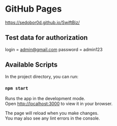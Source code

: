 # GitHub Pages

https://sedobor0d.github.io/SwiftBiz/

## Test data for authorization

login = admin@gmail.com 
password = admin123

## Available Scripts

In the project directory, you can run:

### `npm start`

Runs the app in the development mode.\
Open [http://localhost:3000](http://localhost:3000) to view it in your browser.

The page will reload when you make changes.\
You may also see any lint errors in the console.